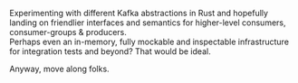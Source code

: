 Experimenting with different Kafka abstractions in Rust and hopefully landing on friendlier interfaces and semantics for higher-level consumers, consumer-groups & producers.  
Perhaps even an in-memory, fully mockable and inspectable infrastructure for integration tests and beyond? That would be ideal.

Anyway, move along folks.
